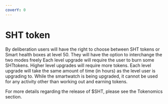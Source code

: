 ```yaml
---
coverY: 0
---
```


# SHT token

By deliberation users will have the right to choose between SHT tokens or Smart health boxes at level 50. They will have the option to interchange the two modes freely Each level upgrade will require the user to burn some SHTtokens. Higher level upgrades will require more tokens. Each level upgrade will take the same amount of time (in hours) as the level user is upgrading to. While the smartwatch is being upgraded, it cannot be used for any activity other than working out and earning tokens.

For more details regarding the release of $SHT, please see the Tokenomics section.
